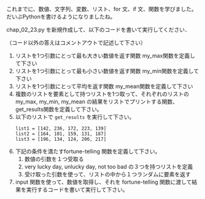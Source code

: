 これまでに、数値、文字列、変数、リスト、for 文、if 文、関数を学びました。だいぶPythonを書けるようになりましたね。


chap_02_23.py を新規作成して、以下のコードを書いて実行してください．

（コード以外の答えはコメントアウトで記述して下さい）


1. リストを1つ引数にとって最も大きい数値を返す関数 my_max関数を定義して下さい
1. リストを1つ引数にとって最も小さい数値を返す関数 my_min関数を定義して下さい
1. リストを1つ引数にとって平均を返す関数 my_mean関数を定義して下さい
1. 複数のリストを要素として持つリストを1つ取って、それぞれのリストの my_max, my_min, my_mean の結果をリストでプリントする関数、get_results関数を定義して下さい。
1. 以下のリストで `get_results` を実行して下さい。
    ```
    list1 = [142, 236, 172, 223, 139]
    list2 = [164, 101, 159, 131, 187]
    list3 = [196, 134, 124, 206, 217]
    ```
1. 下記の条件を満たすfortune-telling 関数を定義して下さい。
    1. 数値の引数を１つ受取る
    1. very lucky day, unlucky day, not too bad の３つを持つリストを定義
    1. 受け取った引数を使って、リストの中から１つランダムに要素を返す
1. input 関数を使って、数値を取得し、それを fortune-telling 関数に渡して結果を実行するコードを書いて実行して下さい。




